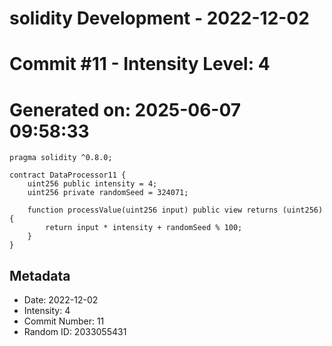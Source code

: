 ﻿# solidity Development - 2022-12-02
# Commit #11 - Intensity Level: 4
# Generated on: 2025-06-07 09:58:33
```solidity
pragma solidity ^0.8.0;

contract DataProcessor11 {
    uint256 public intensity = 4;
    uint256 private randomSeed = 324071;

    function processValue(uint256 input) public view returns (uint256) {
        return input * intensity + randomSeed % 100;
    }
}
```
## Metadata
- Date: 2022-12-02
- Intensity: 4
- Commit Number: 11
- Random ID: 2033055431
